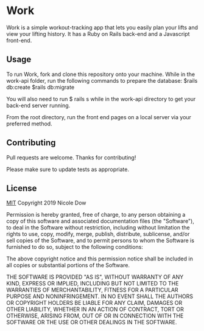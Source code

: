# Work

Work is a simple workout-tracking app that lets you easily plan your lifts and view your lifting history. It has a Ruby on Rails back-end and a Javascript front-end.

## Usage
To run Work, fork and clone this repository onto your machine. While in the work-api folder, run the following commands to prepare the database:
$rails db:create
$rails db:migrate

You will also need to run 
$ rails s
while in the work-api directory to get your back-end server running.

From the root directory, run the front end pages on a local server via your preferred method.

## Contributing
Pull requests are welcome. Thanks for contributing!

Please make sure to update tests as appropriate.

## License
[MIT](https://choosealicense.com/licenses/mit/)
Copyright 2019 Nicole Dow

Permission is hereby granted, free of charge, to any person obtaining a copy of this software and associated documentation files (the "Software"), to deal in the Software without restriction, including without limitation the rights to use, copy, modify, merge, publish, distribute, sublicense, and/or sell copies of the Software, and to permit persons to whom the Software is furnished to do so, subject to the following conditions:

The above copyright notice and this permission notice shall be included in all copies or substantial portions of the Software.

THE SOFTWARE IS PROVIDED "AS IS", WITHOUT WARRANTY OF ANY KIND, EXPRESS OR IMPLIED, INCLUDING BUT NOT LIMITED TO THE WARRANTIES OF MERCHANTABILITY, FITNESS FOR A PARTICULAR PURPOSE AND NONINFRINGEMENT. IN NO EVENT SHALL THE AUTHORS OR COPYRIGHT HOLDERS BE LIABLE FOR ANY CLAIM, DAMAGES OR OTHER LIABILITY, WHETHER IN AN ACTION OF CONTRACT, TORT OR OTHERWISE, ARISING FROM, OUT OF OR IN CONNECTION WITH THE SOFTWARE OR THE USE OR OTHER DEALINGS IN THE SOFTWARE.